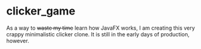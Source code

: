 # clicker_game

As a way to ~~waste my time~~ learn how JavaFX works, I am creating this very crappy minimalistic clicker clone. It is still in the early days of production, however.
